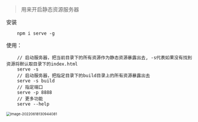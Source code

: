 > 用来开启静态资源服务器

安装

```
	npm i serve -g
```

使用：

```
	// 启动服务器，把当前目录下的所有资源作为静态资源暴露出去, -s代表如果没有找到资源将默认取目录下的index.html
	serve -s        
	// 启动服务器，把指定目录下的build目录上的所有资源暴露出去
	serve -s build
	// 指定端口
	serve -p 8888
	// 更多功能
	serve --help
```

<img src="%E4%B8%AA%E4%BA%BA%E7%B3%BB%E7%BB%9F.assets/image-20220618130944081.png" alt="image-20220618130944081" style="zoom:67%;" />